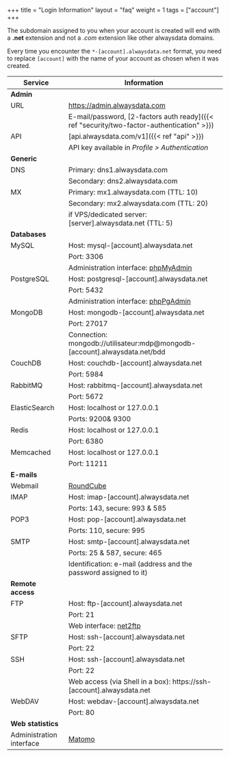 +++
title = "Login Information"
layout = "faq"
weight = 1
tags = ["account"]
+++

The subdomain assigned to you when your account is created will end with a **.net** extension and not a _.com_ extension like other alwaysdata domains.

Every time you encounter the `*-[account].alwaysdata.net` format, you
need to replace `[account]` with the name of your account as chosen when
it was created.

|Service|Information|
|--- |--- |
|**Admin**||
|URL|https://admin.alwaysdata.com|
||E-mail/password, [2-factors auth ready]({{< ref "security/two-factor-authentication" >}})|
|API|[api.alwaysdata.com/v1]({{< ref "api" >}})|
|| API key available in *Profile > Authentication*|
|**Generic**||
|DNS|Primary: dns1.alwaysdata.com|
||Secondary: dns2.alwaysdata.com|
|MX|Primary: mx1.alwaysdata.com (TTL: 10)|
||Secondary: mx2.alwaysdata.com (TTL: 20)|
||if VPS/dedicated server: [server].alwaysdata.net (TTL: 5)|
|**Databases**||
|MySQL|Host: mysql-[account].alwaysdata.net|
||Port: 3306|
||Administration interface: [phpMyAdmin](https://phpmyadmin.alwaysdata.com)|
|PostgreSQL|Host: postgresql-[account].alwaysdata.net|
||Port: 5432|
||Administration interface: [phpPgAdmin](https://phppgadmin.alwaysdata.com)|
|MongoDB|Host: mongodb-[account].alwaysdata.net|
||Port: 27017|
||Connection: mongodb://utilisateur:mdp@mongodb-[account].alwaysdata.net/bdd|
|CouchDB|Host: couchdb-[account].alwaysdata.net|
||Port: 5984|
|RabbitMQ|Host: rabbitmq-[account].alwaysdata.net|
||Port: 5672|
|ElasticSearch|Host: localhost or 127.0.0.1|
||Ports: 9200& 9300|
|Redis|Host: localhost or 127.0.0.1|
||Port: 6380|
|Memcached|Host: localhost or 127.0.0.1|
||Port: 11211|
|**E-mails**||
|Webmail|[RoundCube](https://webmail.alwaysdata.com)|
|IMAP|Host: imap-[account].alwaysdata.net|
||Ports: 143, secure: 993 & 585|
|POP3|Host: pop-[account].alwaysdata.net|
||Ports: 110, secure: 995|
|SMTP|Host: smtp-[account].alwaysdata.net|
||Ports: 25 & 587, secure: 465|
||Identification: e-mail (address and the password assigned to it)|
|**Remote access**||
|FTP|Host: ftp-[account].alwaysdata.net|
||Port: 21|
||Web interface: [net2ftp](https://net2ftp.alwaysdata.com/)|
|SFTP|Host: ssh-[account].alwaysdata.net|
||Port: 22|
|SSH|Host: ssh-[account].alwaysdata.net|
||Port: 22|
||Web access (via Shell in a box): https://ssh-[account].alwaysdata.net|
|WebDAV|Host: webdav-[account].alwaysdata.net|
||Port: 80|
|**Web statistics**||
|Administration interface|[Matomo](https://analytics.alwaysdata.com)|
